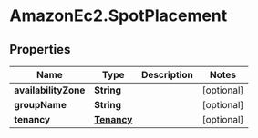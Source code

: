# AmazonEc2.SpotPlacement

## Properties

Name | Type | Description | Notes
------------ | ------------- | ------------- | -------------
**availabilityZone** | **String** |  | [optional] 
**groupName** | **String** |  | [optional] 
**tenancy** | [**Tenancy**](Tenancy.md) |  | [optional] 


